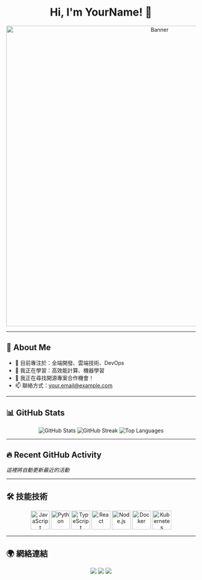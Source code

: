 <!-- README.md -->
<h1 align="center">Hi, I'm YourName! 👋</h1>

<div align="center">
  <img src="https://your-banner-url.com/banner.png" alt="Banner" width="800">
</div>

---

## 🚀 About Me
- 🔭 目前專注於：全端開發、雲端技術、DevOps
- 🌱 我正在學習：高效能計算、機器學習
- 🤝 我正在尋找開源專案合作機會！
- 📫 聯絡方式：your.email@example.com

---

## 📊 GitHub Stats

<div align="center">
  <img src="https://github-readme-stats.vercel.app/api?username=YourName&show_icons=true&theme=radical" alt="GitHub Stats">
  <img src="https://github-readme-streak-stats.herokuapp.com/?user=YourName&theme=radical" alt="GitHub Streak">
  <img src="https://github-readme-stats.vercel.app/api/top-langs/?username=YourName&layout=compact&theme=radical" alt="Top Languages">
</div>

---

## 🔥 Recent GitHub Activity

<!-- START_SECTION:activity -->
*這裡將自動更新最近的活動*
<!-- END_SECTION:activity -->

---

## 🛠 技能技術

<div align="center">
  <img src="https://cdn.simpleicons.org/javascript/FFD43B" alt="JavaScript" width="50">
  <img src="https://cdn.simpleicons.org/python/3776AB" alt="Python" width="50">
  <img src="https://cdn.simpleicons.org/typescript/3178C6" alt="TypeScript" width="50">
  <img src="https://cdn.simpleicons.org/react/61DAFB" alt="React" width="50">
  <img src="https://cdn.simpleicons.org/node-dot-js/339933" alt="Node.js" width="50">
  <img src="https://cdn.simpleicons.org/docker/2496ED" alt="Docker" width="50">
  <img src="https://cdn.simpleicons.org/kubernetes/326CE5" alt="Kubernetes" width="50">
</div>

---

## 🌍 網絡連結
<p align="center">
  <a href="https://twitter.com/YourTwitter"><img src="https://img.shields.io/badge/Twitter-%231DA1F2?style=for-the-badge&logo=twitter&logoColor=white"></a>
  <a href="https://linkedin.com/in/YourLinkedIn"><img src="https://img.shields.io/badge/LinkedIn-%230A66C2?style=for-the-badge&logo=linkedin&logoColor=white"></a>
  <a href="https://your-blog.com"><img src="https://img.shields.io/badge/Blog-%23FF5722?style=for-the-badge&logo=blogger&logoColor=white"></a>
</p>

